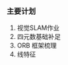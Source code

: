 <!--
 * @Author: Liu Weilong
 * @Date: 2021-01-26 07:45:07
 * @LastEditors: Liu Weilong
 * @LastEditTime: 2021-01-27 21:47:34
 * @Description: 
-->
### 主要计划
1. 视觉SLAM作业
2. 四元数基础补足
3. ORB 框架梳理
4. 线特征

